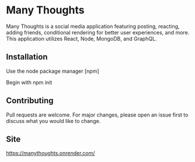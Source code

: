 # Many Thoughts

Many Thoughts is a social media application featuring posting, reacting, adding friends, conditional rendering for better user experiences, and more. This application utilizes React, Node, MongoDB, and GraphQL.

## Installation

Use the node package manager [npm]

Begin with
npm init

## Contributing

Pull requests are welcome. For major changes, please open an issue first
to discuss what you would like to change.

## Site

https://manythoughts.onrender.com/

